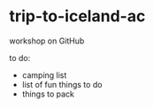 # trip-to-iceland-ac
workshop on GitHub

to do:
- camping list
- list of fun things to do
- things to pack 

